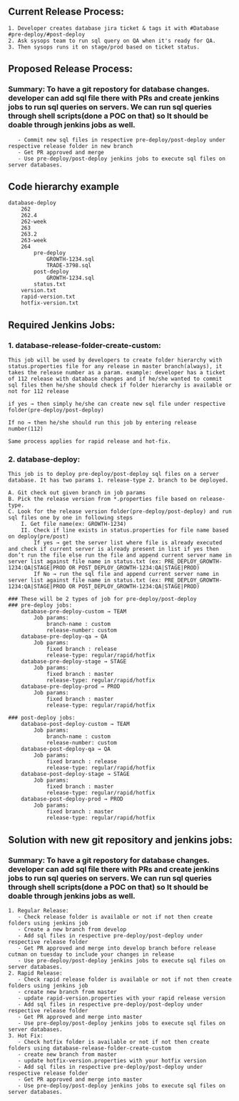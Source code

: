 ## Current Release Process:
	1. Developer creates database jira ticket & tags it with #Database #pre-deploy/#post-deploy
	2. Ask sysops team to run sql query on QA when it's ready for QA.
	3. Then sysops runs it on stage/prod based on ticket status.
	
## Proposed Release Process:
### Summary: To have a git repostory for database changes. developer can add sql file there with PRs and create jenkins jobs to run sql queries on servers. We can run sql queries through shell scripts(done a POC on that) so It should be doable through jenkins jobs as well.
	   - Commit new sql files in respective pre-deploy/post-deploy under respective release folder in new branch
	   - Get PR approved and merge
	   - Use pre-deploy/post-deploy jenkins jobs to execute sql files on server databases.

## Code hierarchy example 
	database-deploy
		262
		262.4
		262-week
		263
		263.2
		263-week
		264
			pre-deploy
				GROWTH-1234.sql
				TRADE-3798.sql
			post-deploy
				GROWTH-1234.sql
			status.txt
		version.txt
		rapid-version.txt
		hotfix-version.txt


## Required Jenkins Jobs:
### 1. database-release-folder-create-custom: 
	This job will be used by developers to create folder hierarchy with status.properties file for any release in master branch(always), it takes the release number as a param. example: developer has a ticket of 112 release with database changes and if he/she wanted to commit sql files then he/she should check if folder hierarchy is available or not for 112 release
	
	if yes → then simply he/she can create new sql file under respective folder(pre-deploy/post-deploy)
	
	If no → then he/she should run this job by entering release number(112)
	
	Same process applies for rapid release and hot-fix.

### 2. database-deploy: 
	This job is to deploy pre-deploy/post-deploy sql files on a server database. It has two params 1. release-type 2. branch to be deployed.

	A. Git check out given branch in job params
	B. Pick the release version from *.properties file based on release-type. 
	C. Look for the release version folder(pre-deploy/post-deploy) and run sql files one by one in following steps
		I. Get file name(ex: GROWTH-1234)
		II. Check if line exists in status.properties for file name based on deploy(pre/post)
			If yes → get the server list where file is already executed and check if current server is already present in list if yes then don’t run the file else run the file and append current server name in server list against file name in status.txt (ex: PRE_DEPLOY_GROWTH-1234:QA|STAGE|PROD OR POST_DEPLOY_GROWTH-1234:QA|STAGE|PROD)
			If No → run the sql file and append current server name in server list against file name in status.txt (ex: PRE_DEPLOY_GROWTH-1234:QA|STAGE|PROD OR POST_DEPLOY_GROWTH-1234:QA|STAGE|PROD)

	### These will be 2 types of job for pre-deploy/post-deploy
	### pre-deploy jobs:
		database-pre-deploy-custom → TEAM
			Job params: 
				branch-name : custom
				release-number: custom
		database-pre-deploy-qa → QA
			Job params:
				fixed branch : release
				release-type: regular/rapid/hotfix
		database-pre-deploy-stage → STAGE
			Job params:
				fixed branch : master
				release-type: regular/rapid/hotfix
		database-pre-deploy-prod → PROD
			Job params:
				fixed branch : master
				release-type: regular/rapid/hotfix
				
	### post-deploy jobs:
		database-post-deploy-custom → TEAM
			Job params: 
				branch-name : custom
				release-number: custom
		database-post-deploy-qa → QA
			Job params:
				fixed branch : release
				release-type: regular/rapid/hotfix
		database-post-deploy-stage → STAGE
			Job params:
				fixed branch : master
				release-type: regular/rapid/hotfix
		database-post-deploy-prod → PROD
			Job params:
				fixed branch : master
				release-type: regular/rapid/hotfix
				
## Solution with new git repository and jenkins jobs:
 ### Summary: To have a git repostory for database changes. developer can add sql file there with PRs and create jenkins jobs to run sql queries on servers. We can run sql queries through shell scripts(done a POC on that) so It should be doable through jenkins jobs as well.
	1. Regular Release: 
	   - Check release folder is available or not if not then create folders using jenkins job 
	   - Create a new branch from develop
	   - Add sql files in respective pre-deploy/post-deploy under respective release folder
	   - Get PR approved and merge into develop branch before release cutman on tuesday to include your changes in release
	   - Use pre-deploy/post-deploy jenkins jobs to execute sql files on server databases.
	2. Rapid Release:
	   - Check rapid release folder is available or not if not then create folders using jenkins job  
	   - create new branch from master
	   - update rapid-version.properties with your rapid release version
	   - Add sql files in respective pre-deploy/post-deploy under respective release folder
	   - Get PR approved and merge into master
	   - Use pre-deploy/post-deploy jenkins jobs to execute sql files on server databases.
	3. Hot Fix:
	   - Check hotfix folder is available or not if not then create folders using database-release-folder-create-custom  
	   - create new branch from master
	   - update hotfix-version.properties with your hotfix version
	   - Add sql files in respective pre-deploy/post-deploy under respective release folder
	   - Get PR approved and merge into master
	   - Use pre-deploy/post-deploy jenkins jobs to execute sql files on server databases.
